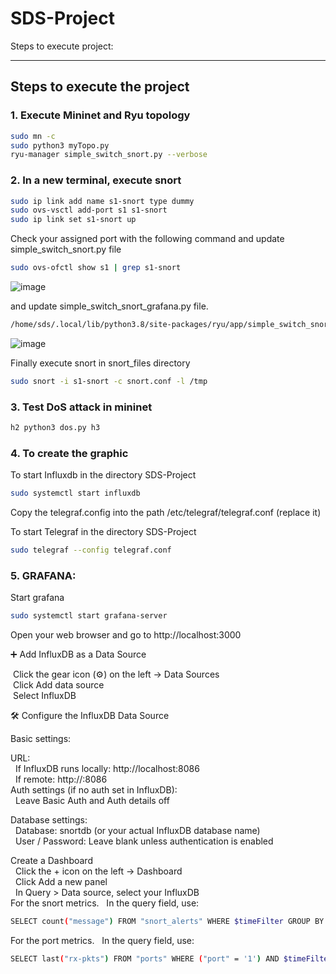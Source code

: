 # SDS-Project


Steps to execute project:

---

## Steps to execute the project

### 1. Execute Mininet and Ryu topology

```bash
sudo mn -c
sudo python3 myTopo.py
ryu-manager simple_switch_snort.py --verbose
```
### 2. In a new terminal, execute snort
```bash
sudo ip link add name s1-snort type dummy
sudo ovs-vsctl add-port s1 s1-snort
sudo ip link set s1-snort up
```
Check your assigned port with the following command and update simple_switch_snort.py file
```bash
sudo ovs-ofctl show s1 | grep s1-snort
```
![image](https://github.com/user-attachments/assets/06a30d57-d5a4-4c33-97e8-ade492fa4e78)

and update simple_switch_snort_grafana.py file.
```bash
/home/sds/.local/lib/python3.8/site-packages/ryu/app/simple_switch_snort.py
```
![image](https://github.com/user-attachments/assets/6193f11b-503d-4acd-8a14-5f4899ff81ec)

Finally execute snort in snort_files directory
```bash
sudo snort -i s1-snort -c snort.conf -l /tmp
```
### 3. Test DoS attack in mininet
```bash
h2 python3 dos.py h3
```
### 4. To create the graphic
To start Influxdb in the directory SDS-Project
```bash
sudo systemctl start influxdb
```
Copy the telegraf.config into the path /etc/telegraf/telegraf.conf (replace it)

To start Telegraf in the directory SDS-Project
```bash
sudo telegraf --config telegraf.conf
```


### 5. GRAFANA:
Start grafana
```bash
sudo systemctl start grafana-server
```
Open your web browser and go to http://localhost:3000

➕ Add InfluxDB as a Data Source

&nbsp;Click the gear icon (⚙️) on the left → Data Sources  
&nbsp;Click Add data source  
&nbsp;Select InfluxDB

🛠 Configure the InfluxDB Data Source

Basic settings:

URL:  
&nbsp;&nbsp;If InfluxDB runs locally: http://localhost:8086  
&nbsp;&nbsp;If remote: http://<server-ip>:8086  
Auth settings (if no auth set in InfluxDB):  
&nbsp;&nbsp;Leave Basic Auth and Auth details off  

Database settings:  
&nbsp;&nbsp;Database: snortdb (or your actual InfluxDB database name)  
&nbsp;&nbsp;User / Password: Leave blank unless authentication is enabled  

Create a Dashboard  
&nbsp;&nbsp;Click the + icon on the left → Dashboard  
&nbsp;&nbsp;Click Add a new panel  
&nbsp;&nbsp;In Query > Data source, select your InfluxDB  
For the snort metrics.
&nbsp;&nbsp;In the query field, use:  
```bash
SELECT count("message") FROM "snort_alerts" WHERE $timeFilter GROUP BY time($__interval)
```
For the port metrics.
&nbsp;&nbsp;In the query field, use:  
```bash
SELECT last("rx-pkts") FROM "ports" WHERE ("port" = '1') AND $timeFilter GROUP BY time($__interval) fill(none)
```
